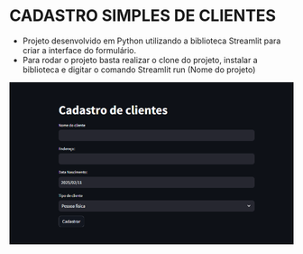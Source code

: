 # CADASTRO SIMPLES DE CLIENTES

- Projeto desenvolvido em Python utilizando a biblioteca Streamlit para criar a interface do formulário.
- Para rodar o projeto basta realizar o clone do projeto, instalar a biblioteca e digitar o comando Streamlit run (Nome do projeto)

![alt text](image.png)